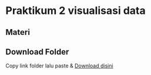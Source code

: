 # Praktikum 2 visualisasi data

## Materi

## Download Folder

Copy link folder lalu paste & [Download disini](https://download-directory.github.io/)
